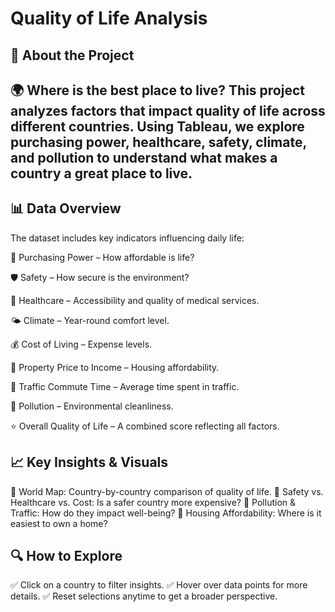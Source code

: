 # Quality of Life Analysis

## 📌 About the Project

## 🌍 Where is the best place to live? This project analyzes factors that impact quality of life across different countries. Using Tableau, we explore purchasing power, healthcare, safety, climate, and pollution to understand what makes a country a great place to live.

## 📊 Data Overview

The dataset includes key indicators influencing daily life:

 🏦 Purchasing Power – How affordable is life?

 🛡️ Safety – How secure is the environment?

 🏥 Healthcare – Accessibility and quality of medical services.

🌤️ Climate – Year-round comfort level.

💰 Cost of Living – Expense levels.

🏡 Property Price to Income – Housing affordability.

🚗 Traffic Commute Time – Average time spent in traffic.

🌿 Pollution – Environmental cleanliness.

⭐ Overall Quality of Life – A combined score reflecting all factors.

## 📈 Key Insights & Visuals

🔹 World Map: Country-by-country comparison of quality of life.
🔹 Safety vs. Healthcare vs. Cost: Is a safer country more expensive?
🔹 Pollution & Traffic: How do they impact well-being?
🔹 Housing Affordability: Where is it easiest to own a home?

## 🔍 How to Explore

✅ Click on a country to filter insights.
✅ Hover over data points for more details.
✅ Reset selections anytime to get a broader perspective.
